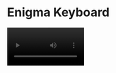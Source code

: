# Enigma Keyboard

<video src='https://youtu.be/mHColoU9AKc' width=180/>

## Objective
This application allows the user to replicate the behavior of the Enigma machine on a Razer keyboard. When a key is pressed, the corresponding encrypted cyphertext letter lights up on the keyboard. A window launches where Enigma settings can be customized. The window can then be minimized and the encryption will continue to display on the keyboard while other applications are used. 

## Background
The Enigma machine was a cipher device used to encode and decode German messages during WWII. The cipher was famously cracked by a team of codebreakers led by Alan Turing, helping the Allies to win WWII. For some good background on Enigma, check out [this video](https://www.youtube.com/watch?v=G2_Q9FoD-oQ). Because a pressed key never encrypts to itself in Enigma, you should always see a different key light up when one is pressed. 

## Method
Each key is registered as a hotkey to detect keypresses. This allows the keyboard to continue displaying the encrypted letters while using other applications. A different Chroma animation was created for each letter using the online [Chroma Editor](https://chroma.razer.com/ChromaEditor/). Swapping between these animations was done done with the official Razer Chroma C++ API and [sample app](https://github.com/razerofficial/CSDK_SampleApp). The sample app was forked as a submodule and adapted for use in this project. 

![Unmodified. Owner: Alessandro Nassiri, License: https://creativecommons.org/licenses/by-sa/4.0/deed.en](https://github.com/lienwyatt/Enigma/assets/31666811/2764f0cb-efd2-4033-b092-6303df1ddd70)
Image credit: Alessandro Nassiri. Unmodified. Image License: https://creativecommons.org/licenses/by-sa/4.0/deed.en


